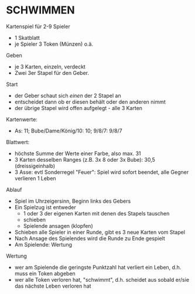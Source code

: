 # SCHWIMMEN

Kartenspiel für 2-9 Spieler
- 1 Skatblatt
- je Spieler 3 Token (Münzen) o.ä.

Geben
- je 3 Karten, einzeln, verdeckt
- Zwei 3er Stapel für den Geber.

Start
- der Geber schaut sich _einen_ der 2 Stapel an
- entscheidet dann ob er diesen behält oder den anderen nimmt
- der übrige Stapel wird offen aufgelegt - alle 3 Karten

Kartenwerte:
- As: 11; Bube/Dame/König/10: 10; 9/8/7: 9/8/7

Blattwert:
- höchste Summe der Werte einer Farbe, also max. 31
- 3 Karten desselben Ranges (z.B. 3x 8 oder 3x Bube): 30,5 (dreissigeinhalb)
- 3 Asse: evtl Sonderregel "Feuer":
  Spiel wird sofort beendet, alle Gegner verlieren 1 Leben


Ablauf
- Spiel im Uhrzeigersinn, Beginn links des Gebers
- Ein Spielzug ist entweder
  - 1 oder 3 der eigenen Karten mit denen des Stapels tauschen
  - schieben
  - Spielende ansagen (klopfen)
- Schieben alle Spieler in einer Runde, gibt es 3 neue Karten vom Stapel
- Nach Ansage des Spielendes wird die Runde zu Ende gespielt
- Am Spielende: Wertung

Wertung
- wer am Spielende die geringste Punktzahl hat verliert ein Leben,
  d.h. muss ein Token abgeben
- wer alle Token verloren hat, "schwimmt",
  d.h. scheidet aus sobald er/sie das nächste Leben verloren hat